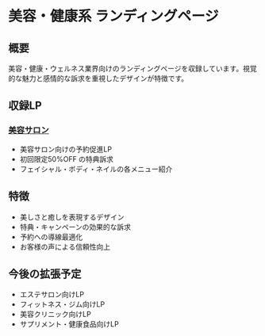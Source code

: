# 美容・健康系 ランディングページ

## 概要
美容・健康・ウェルネス業界向けのランディングページを収録しています。視覚的な魅力と感情的な訴求を重視したデザインが特徴です。

## 収録LP

### [美容サロン](./beauty-salon-lp/)
- 美容サロン向けの予約促進LP
- 初回限定50%OFF の特典訴求
- フェイシャル・ボディ・ネイルの各メニュー紹介

## 特徴
- 美しさと癒しを表現するデザイン
- 特典・キャンペーンの効果的な訴求
- 予約への導線最適化
- お客様の声による信頼性向上

## 今後の拡張予定
- エステサロン向けLP
- フィットネス・ジム向けLP
- 美容クリニック向けLP
- サプリメント・健康食品向けLP